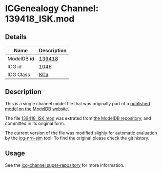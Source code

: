 # ICGenealogy Channel: 139418\_ISK.mod

## Details

Name | Description
---- | -----------
ModelDB id | [139418](http://senselab.med.yale.edu/ModelDB/ShowModel.cshtml?model=139418)
ICG id | [1046](http://icg.neurotheory.ox.ac.uk/channels/5/1046)
ICG Class | [KCa](http://icg.neurotheory.ox.ac.uk/channels/5)

## Description

This is a single channel model file that was originally part of a [published model on the ModelDB website](http://senselab.med.yale.edu/ModelDB/ShowModel.cshtml?model=139418).


The file [139418\_ISK.mod](139418_ISK.mod) was extrated from [the ModelDB repository](http://senselab.med.yale.edu/ModelDB/ShowModel.cshtml?model=139418), and committed in its original form.

The current version of the file was modified slighly for automatic evaluation by the [icg-nrn-sim](https://github.com/icgenealogy/icg-nrn-sim) tool. To find the original please check the git history.


## Usage

See the [icg-channel super-repository](https://github.com/icgenealogy/icg-channels) for more information.